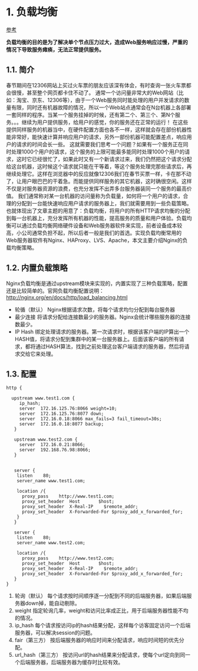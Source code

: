 # 1. 负载均衡
[参考](https://blog.csdn.net/xyang81/article/details/51702900)

**负载均衡的目的是为了解决单个节点压力过大，造成Web服务响应过慢，严重的情况下导致服务瘫痪，无法正常提供服务。**

## 1.1. 简介
春节期间在12306网站上买过火车票的朋友应该深有体会，有时查询一张火车票都会很慢，甚至整个网页都卡住不动了。
通常一个访问量非常大的Web网站（比如：淘宝、京东、12306等），由于一个Web服务同时能处理的用户并发请求的数量有限，同时还有机器故障的情况，所以一个Web站点通常会在N台机器上各部署一套同样的程序。当某一个服务挂掉的时候，还有第二个、第三个、第N个服务。。。继续为用户提供服务，给用户的感觉，你的服务还在正常的运行！
在这些提供同样服务的机器当中，在硬件配置方面也各不一样，这样就会存在部份机器性能非常好，能快速计算并响应用户的请求，另外一部份机器可能配置差点，响应用户的请求的时间会长一些。
这就需要我们思考一个问题？如果有一个服务正在同时处理1000个用户的请求，这个服务的上限可能最多能同时处理1000个用户的请求，这时它已经很忙了，如果此时又有一个新请求过来，我们仍然把这个请求分配给这台机器，这时候这个请求就只能在干等着，等这个服务处理完那些请求后，再继续处理它。这样在浏览器中的反应就像12306我们在春节买票一样，卡在那不动了，让用户眼巴巴的干着急。而能提供同样服务的其它机器，这时确很空闲。这样不仅是对服务器资源的浪费，也充分发挥不出弄多台服务器装同一个服务的最高价值。
我们通常称对某一台机器的访问量称为负载量，如何将一个用户的请求，合理的分配到一台能快速响应用户请求的服务器上，我们就需要用到一些负载策略。也就体现出了文章主题的用意了：负载均衡，将用户的所有HTTP请求均衡的分配到每一台机器上，充分发挥所有机器的性能，提高服务的质量和用户体验。负载均衡可以通过负载均衡网络硬件设备和Web服务器软件来实现，前者设备成本较高，小公司通常负担不起，所以后者一般是我们的首选。实现负载均衡常用的Web服务器软件有Nginx、HAProxy、LVS、Apache，本文主要介绍Nginx的负载均衡策略。

## 1.2. 内置负载策略
Nginx负载均衡是通过upstream模块来实现的，内置实现了三种负载策略，配置还是比较简单的。官网负载均衡配置说明：http://nginx.org/en/docs/http/load_balancing.html

* 轮循（默认）
Nginx根据请求次数，将每个请求均匀分配到每台服务器
* 最少连接
将请求分配给连接数最少的服务器。Nginx会统计哪些服务器的连接数最少。
* IP Hash
绑定处理请求的服务器。第一次请求时，根据该客户端的IP算出一个HASH值，将请求分配到集群中的某一台服务器上。后面该客户端的所有请求，都将通过HASH算法，找到之前处理这台客户端请求的服务器，然后将请求交给它来处理。

## 1.3. 配置
```nginx
http {  
  
  upstream www.test1.com {
     ip_hash;
     server  172.16.125.76:8066 weight=10;
     server  172.16.125.76:8077 down;
     server  172.16.0.18:8066 max_fails=3 fail_timeout=30s;
     server  172.16.0.18:8077 backup;
   }
   
   upstream www.test2.com {
     server  172.16.0.21:8066;
     server  192.168.76.98:8066;     
   }


   server {
    listen    80;
    server_name www.test1.com;    
    
    location /{
      proxy_pass    http://www.test1.com;
      proxy_set_header  Host       $host;
      proxy_set_header  X-Real-IP    $remote_addr;
      proxy_set_header  X-Forwarded-For $proxy_add_x_forwarded_for;
    }   
   } 
   
   server {
    listen    80;
    server_name www.test2.com;    
    
    location /{
      proxy_pass    http://www.test2.com;
      proxy_set_header  Host       $host;
      proxy_set_header  X-Real-IP    $remote_addr;
      proxy_set_header  X-Forwarded-For $proxy_add_x_forwarded_for;
   }
}
```

1. 轮询（默认）
 每个请求按时间顺序逐一分配到不同的后端服务器，如果后端服务器down掉，能自动剔除。
2. weight
指定轮询几率，weight和访问比率成正比，用于后端服务器性能不均的情况。
2. ip_hash
每个请求按访问ip的hash结果分配，这样每个访客固定访问一个后端服务器，可以解决session的问题。
3. fair（第三方）
 按后端服务器的响应时间来分配请求，响应时间短的优先分配。
4. url_hash（第三方）
 按访问url的hash结果来分配请求，使每个url定向到同一个后端服务器，后端服务器为缓存时比较有效。